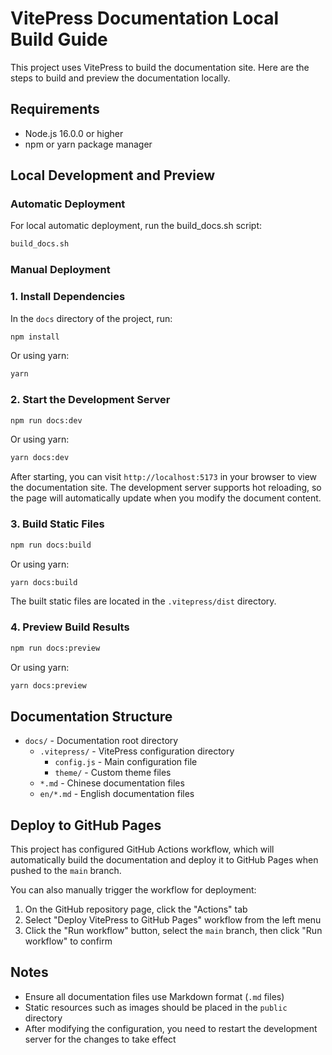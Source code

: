 # VitePress Documentation Local Build Guide

This project uses VitePress to build the documentation site. Here are the steps to build and preview the documentation locally.

## Requirements

- Node.js 16.0.0 or higher
- npm or yarn package manager

## Local Development and Preview

### Automatic Deployment

For local automatic deployment, run the build_docs.sh script:
```bash
build_docs.sh
```
### Manual Deployment

### 1. Install Dependencies

In the `docs` directory of the project, run:

```bash
npm install
```

Or using yarn:

```bash
yarn
```

### 2. Start the Development Server

```bash
npm run docs:dev
```

Or using yarn:

```bash
yarn docs:dev
```

After starting, you can visit `http://localhost:5173` in your browser to view the documentation site. The development server supports hot reloading, so the page will automatically update when you modify the document content.

### 3. Build Static Files

```bash
npm run docs:build
```

Or using yarn:

```bash
yarn docs:build
```

The built static files are located in the `.vitepress/dist` directory.

### 4. Preview Build Results

```bash
npm run docs:preview
```

Or using yarn:

```bash
yarn docs:preview
```

## Documentation Structure

- `docs/` - Documentation root directory
  - `.vitepress/` - VitePress configuration directory
    - `config.js` - Main configuration file
    - `theme/` - Custom theme files
  - `*.md` - Chinese documentation files
  - `en/*.md` - English documentation files

## Deploy to GitHub Pages

This project has configured GitHub Actions workflow, which will automatically build the documentation and deploy it to GitHub Pages when pushed to the `main` branch.

You can also manually trigger the workflow for deployment:

1. On the GitHub repository page, click the "Actions" tab
2. Select "Deploy VitePress to GitHub Pages" workflow from the left menu
3. Click the "Run workflow" button, select the `main` branch, then click "Run workflow" to confirm

## Notes

- Ensure all documentation files use Markdown format (`.md` files)
- Static resources such as images should be placed in the `public` directory
- After modifying the configuration, you need to restart the development server for the changes to take effect